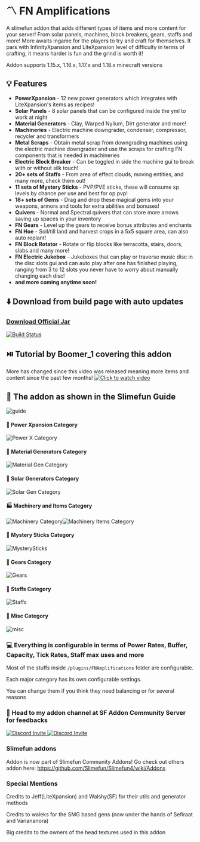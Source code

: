 # :part_alternation_mark: FN Amplifications
A slimefun addon that adds different types of items and more content for your server! From solar panels, machines, block breakers, gears, staffs and more!
More awaits ingame for the players to try and craft for themselves. It pars with InfinityXpansion and LiteXpansion level of difficulty in terms
of crafting, it means harder is fun and the grind is worth it!

Addon supports 1.15.x, 1.16.x, 1.17.x and 1.18.x minecraft versions

## :bulb: Features
- **PowerXpansion** - 12 new power generators which integrates with LiteXpansion's items as recipes!
- **Solar Panels** - 8 solar panels that can be configured inside the yml to work at night
- **Material Generators** - Clay, Warped Nylium, Dirt generator and more! 
- **Machineries** - Electric machine downgrader, condenser, compressor, recycler and transformers
- **Metal Scraps** - Obtain metal scrap from downgrading machines using the electric machine downgrader
                     and use the scraps for crafting FN components that is needed in machineries
- **Electric Block Breaker** - Can be toggled in side the machine gui to break with or without silk touch!
- **20+ sets of Staffs** - From area of effect clouds, moving entities, and many more, check them out!
- **11 sets of Mystery Sticks** - PVP/PVE sticks, these will consume xp levels by chance per use and best for op pvp!
- **18+ sets of Gems** - Drag and drop these magical gems into your weapons, armors and tools for extra abilities and bonuses!
- **Quivers** - Normal and Spectral quivers that can store more arrows saving up spaces in your inventory
- **FN Gears** - Level up the gears to receive bonus attributes and enchants
- **FN Hoe** - Soil/till land and harvest crops in a 5x5 square area, can also auto replant!
- **FN Block Rotator** - Rotate or flip blocks like terracotta, stairs, doors, slabs and many more!
- **FN Electric Jukebox** - Jukeboxes that can play or traverse music disc in the disc slots gui and can auto play after one has finished playing, ranging from 3 to 12 slots you never have to worry about manually changing each disc!
- **and more coming anytime soon!**

## :arrow_down: Download from build page with auto updates
### [Download Official Jar](https://thebusybiscuit.github.io/builds/FN-FAL113/FN-FAL-s-Amplifications/main)
[![Build Status](https://thebusybiscuit.github.io/builds/FN-FAL113/FN-FAL-s-Amplifications/main/badge.svg)](https://thebusybiscuit.github.io/builds/FN-FAL113/FN-FAL-s-Amplifications/main)

## ⏯️ Tutorial by Boomer_1 covering this addon
More has changed since this video was released meaning more items and content since the past few months! 
[![Click to watch video](http://i3.ytimg.com/vi/tXuXoYmx65M/hqdefault.jpg)](https://www.youtube.com/watch?v=tXuXoYmx65M)

## :blue_book: The addon as shown in the Slimefun Guide
![guide](https://user-images.githubusercontent.com/88238718/136697193-5c52d89f-2f01-40e6-b5b7-6f730a17bbd0.png)

#### :battery: Power Xpansion Category
![Power X Category](https://user-images.githubusercontent.com/88238718/138582193-9c6f145c-d096-4f36-94bf-0807a1420309.png)

#### :white_square_button: Material Generators Category
![Material Gen Category](https://user-images.githubusercontent.com/88238718/138582194-5403216c-0527-43b1-ab34-aabdb6f6170b.png)

#### :high_brightness: Solar Generators Category
![Solar Gen Category](https://user-images.githubusercontent.com/88238718/138582197-a6e44e59-a21d-461a-a154-5bb294030782.png)

#### :factory: Machinery and Items Category
![Machinery Category](https://user-images.githubusercontent.com/88238718/138582199-7b18befb-dfd6-42b7-8962-e538a1535b41.png)![Machinery Items Category](https://user-images.githubusercontent.com/88238718/138582200-9995884a-39a5-406f-9f55-598698e3c767.png)

#### :sparkler: Mystery Sticks Category
![MysterySticks](https://user-images.githubusercontent.com/88238718/145703147-d8c55904-81d4-4509-9eb6-af84ca038ae4.png)

#### :tshirt: Gears Category
![Gears](https://user-images.githubusercontent.com/88238718/149249881-995fd862-7971-4f9a-86a5-aed4cbdc3f82.png)

#### :oden: Staffs Category
![Staffs](https://user-images.githubusercontent.com/88238718/149249876-445bfb07-f378-4653-af96-df7a556790de.png)

#### :gift: Misc Category
![misc](https://user-images.githubusercontent.com/88238718/149249878-fb5b21fb-1059-4fd0-a1bd-23ef6b6d2e6b.png)

### :computer: Everything is configurable in terms of Power Rates, Buffer, Capacity, Tick Rates, Staff max uses and more
Most of the stuffs inside ```/plugins/FNAmplifications``` folder are configurable.
 
Each major category has its own configurable settings. 

You can change them if you think they need balancing or for several reasons 

### :running: Head to my addon channel at SF Addon Community Server for feedbacks 
<p>
  <a href="https://discord.gg/slimefun">
    <img src="https://discordapp.com/api/guilds/565557184348422174/widget.png?style=banner3" alt="Discord Invite"/>
  </a>
  <a href="https://discord.gg/SqD3gg5SAU">
    <img src="https://discordapp.com/api/guilds/809178621424041997/widget.png?style=banner3" alt="Discord Invite"/>
  </a>
</p>

### Slimefun addons
Addon is now part of Slimefun Community Addons! Go check out others addon here:
https://github.com/Slimefun/Slimefun4/wiki/Addons


### Special Mentions
Credits to Jeff(LiteXpansion) and Walshy(SF) for their utils and generator methods

Credits to waleks for the SMG based gens (now under the hands of Sefiraat and Variananora)

Big credits to the owners of the head textures used in this addon
